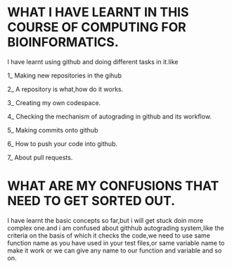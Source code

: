 # WHAT I HAVE LEARNT IN THIS COURSE OF COMPUTING FOR BIOINFORMATICS.


 I have learnt using github and doing different tasks in it.like

 1_ Making new repositories in the gihub
 
 2_ A repository is what,how do it works.
 
 3_ Creating my own codespace.
  
 4_ Checking the mechanism of autograding in github and its workflow.
 
 5_ Making commits onto github
 
 6_ How to push your code into github.
 
 7_ About pull requests. 
 
 
# WHAT ARE MY CONFUSIONS THAT NEED TO GET SORTED OUT.


I have learnt the basic concepts so far,but i will get stuck doin more complex one.and i am confused about githhub autograding system,like the criteria on the basis of which it checks the code,we need to use same  function name as you have used in your test files,or same variable name to make it work or we can give any name to our function and variable and so on.
